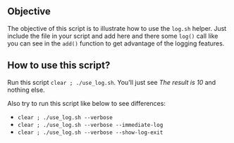 ## Objective

The objective of this script is to illustrate how to use the `log.sh` helper. Just include the file in your script and add here and there some `log()` call like you can see in the `add()` function to get advantage of the logging features.

## How to use this script?

Run this script `clear ; ./use_log.sh`. You'll just see *The result is 10* and nothing else.

Also try to run this script like below to see differences:

* `clear ; ./use_log.sh --verbose`
* `clear ; ./use_log.sh --verbose --immediate-log`
* `clear ; ./use_log.sh --verbose --show-log-exit`
